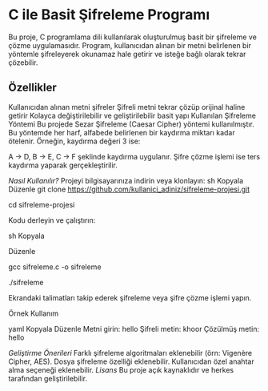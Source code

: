# C ile Basit Şifreleme Programı #
Bu proje, C programlama dili kullanılarak oluşturulmuş basit bir şifreleme ve çözme uygulamasıdır. Program, kullanıcıdan alınan bir metni belirlenen bir yöntemle şifreleyerek okunamaz hale getirir ve isteğe bağlı olarak tekrar çözebilir.

## Özellikler ##
Kullanıcıdan alınan metni şifreler
Şifreli metni tekrar çözüp orijinal haline getirir
Kolayca değiştirilebilir ve geliştirilebilir basit yapı
Kullanılan Şifreleme Yöntemi
Bu projede Sezar Şifreleme (Caesar Cipher) yöntemi kullanılmıştır. 
Bu yöntemde her harf, alfabede belirlenen bir kaydırma miktarı kadar ötelenir. Örneğin, kaydırma değeri 3 ise:

A → D, B → E, C → F şeklinde kaydırma uygulanır.
Şifre çözme işlemi ise ters kaydırma yaparak gerçekleştirilir.


*Nasıl Kullanılır?*
Projeyi bilgisayarınıza indirin veya klonlayın:
sh
Kopyala
Düzenle
git clone https://github.com/kullanici_adiniz/sifreleme-projesi.git

cd sifreleme-projesi

Kodu derleyin ve çalıştırın:

sh
Kopyala

Düzenle

gcc sifreleme.c -o sifreleme

./sifreleme

Ekrandaki talimatları takip ederek şifreleme veya şifre çözme işlemi yapın.

Örnek Kullanım

yaml
Kopyala
Düzenle
Metni girin: hello
Şifreli metin: khoor
Çözülmüş metin: hello



*Geliştirme Önerileri*
Farklı şifreleme algoritmaları eklenebilir (örn: Vigenère Cipher, AES).
Dosya şifreleme özelliği eklenebilir.
Kullanıcıdan özel anahtar alma seçeneği eklenebilir.
*Lisans*
Bu proje açık kaynaklıdır ve herkes tarafından geliştirilebilir.
